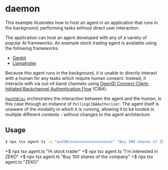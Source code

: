 # daemon

This example illustrates how to host an agent in an application that runs in the
background, performing tasks without direct user interaction.

The application can host an agent developed with any of a variety of popular AI
frameworks. An example stock trading agent is available using the following
frameworks:

- [Genkit](<(../agent-genkit)>)
- [LlamaIndex](<(../agent-llamaindex)>)

Because this agent runs in the background, it is unable to directly interact with
a human for any tasks which require human consent. Instead, it interacts with
via out-of-band channels using [OpenID Connect Client-Initiated Backchannel
Authentication Flow](https://openid.net/specs/openid-client-initiated-backchannel-authentication-core-1_0.html)
(CIBA).

[`@auth0/ai`](../../packages/ai) orchestrates the interaction between the agent
and the human, in this case through an instance of `PollingCIBAAuthorizer`. The
agent itself is unaware of the modality in which it is running, allowing it to
be hosted in multiple different contexts - without changes to the agent
architecture.

## Usage

```sh
$ npx tsx agent.ts -u "auth0|xxxxxxxxxxxxxxxxxxx" "Buy 100 shares of ZEKO"
```

+$ npx tsx agent.ts "Hi stock trader"
+$ npx tsx agent.ts "I'm interested in ZEKO"
+$ npx tsx agent.ts "Buy 100 shares of the company"
+$ npx tsx agent.ts "ZEKO"
